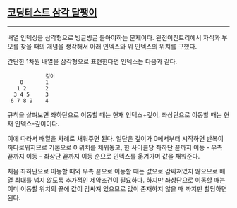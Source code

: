 ## [코딩테스트 삼각 달팽이](https://school.programmers.co.kr/learn/courses/30/lessons/68645)

---

배열 인덱싱을 삼각형으로 빙글빙글 돌아야하는 문제이다. 완전이진트리에서 자식과 부모를 찾을 때의 개념을 생각해서 아래 인덱스와 위 인덱스의 위치를 구했다.

간단한 1차원 배열을 삼각형으로 표현한다면 인덱스는 다음과 같다.

                깊이
        0       1
       1 2      2
      3 4 5     3
     6 7 8 9    4

규칙을 살펴보면 좌하단으로 이동할 때는 현재 인덱스+깊이, 좌상단으로 이동할 때는 현재 인덱스-깊이이다.

이에 따라서 배열을 차례로 채워주면 된다. 일단은 깊이가 0에서부터 시작하면 반복이 까다로워지므로 기본으로 0 위치를 채워놓고, 한 사이클당 좌하단 끝까지 이동 - 우측 끝까지 이동 - 좌상단 끝까지 이동 순으로 인덱스를 옮겨가며 값을 채워준다.

처음 좌하단으로 이동할 때와 우측 끝으로 이동할 때는 값으로 감싸져있지 않으므로 배열 최대를 넘지 않도록 추가적인 제약조건이 필요하다. 하지만 좌상단으로 이동할 때는 이미 이동할 위치의 끝에 값이 감싸져 있으므로 값이 존재하지 않을 때 까지만 할당하면 된다.

